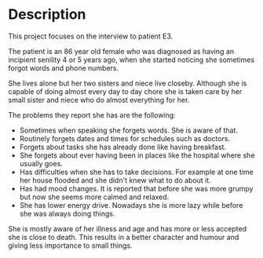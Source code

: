 # Description
This project focuses on the interview to patient E3. 

The patient is an 86 year old female who was diagnosed as having an incipient senility 4 or 5 years ago, when she started noticing she sometimes forgot words and phone numbers.

She lives alone but her two sisters and niece live closeby. Although she is capable of doing almost every day to day chore she is taken care by her small sister and niece who do almost everything for her.

The problems they report she has are the following:

* Sometimes when speaking she forgets words. She is aware of that.
* Routinely forgets dates and times for schedules such as doctors.
* Forgets about tasks she has already done like having breakfast.
* She forgets about ever having been in places like the hospital where she usually goes.
* Has difficulties when she has to take decisions. For example at one time her house flooded and she didn't knew what to do about it.
* Has had mood changes. It is reported that before she was more grumpy but now she seems more calmed and relaxed.
* She has lower energy drive. Nowadays she is more lazy while before she was always doing things.

She is mostly aware of her illness and age and has more or less accepted she is close to death. This results in a better character and humour and giving less importance to small things.
